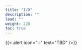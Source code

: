 ```yaml
---
title: "I/O"
description: ""
lead: ""
weight: 220
toc: true
---
```


{{< alert icon="💡" text="TBD" />}}
